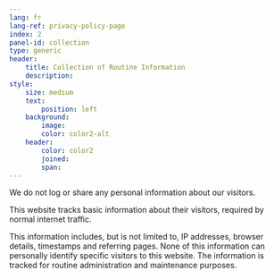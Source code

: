 ```yaml
---
lang: fr
lang-ref: privacy-policy-page
index: 2
panel-id: collection
type: generic
header:
    title: Collection of Routine Information
    description:
style:
    size: medium
    text:
        position: left
    background:
        image:
        color: color2-alt
    header:
        color: color2
        joined:
        span:
---
```

<div class="inner">
    <p>We do not log or share any personal information about our visitors.</p>
    <p>This website tracks basic information about their visitors, required by normal internet traffic.</p>
    <p>This information includes, but is not limited to, IP addresses, browser details, timestamps and referring pages. None of this information can personally identify specific visitors to this website. The information is tracked for routine administration and maintenance purposes.</p>
</div>
